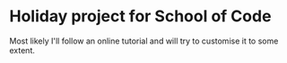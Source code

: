 # Holiday project for School of Code

Most likely I'll follow an online tutorial and will try to customise it to some extent.
